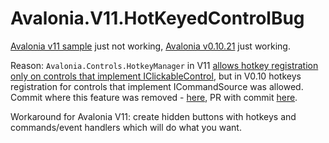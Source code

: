 # Avalonia.V11.HotKeyedControlBug

[Avalonia v11 sample](https://github.com/flexxxxer/Avalonia.V11.HotKeyedControlBug/tree/master/Avalonia.V11) just not working, 
[Avalonia v0.10.21](https://github.com/flexxxxer/Avalonia.V11.HotKeyedControlBug/tree/master/Avalonia.V0.10) just working.

Reason: `Avalonia.Controls.HotkeyManager` in V11 [allows hotkey registration only on controls that implement IClickableControl](https://github.com/AvaloniaUI/Avalonia/blob/master/src/Avalonia.Controls/HotkeyManager.cs#L152), 
but in V0.10 hotkeys registration for controls that implement ICommandSource was allowed. Commit where this feature was removed - [here](https://github.com/AvaloniaUI/Avalonia/commit/d62381a0b218e063fcfb7b725130e5fead597428), 
PR with commit [here](https://github.com/AvaloniaUI/Avalonia/pull/7500).

Workaround for Avalonia V11: create hidden buttons with hotkeys and commands/event handlers which will do what you want.
